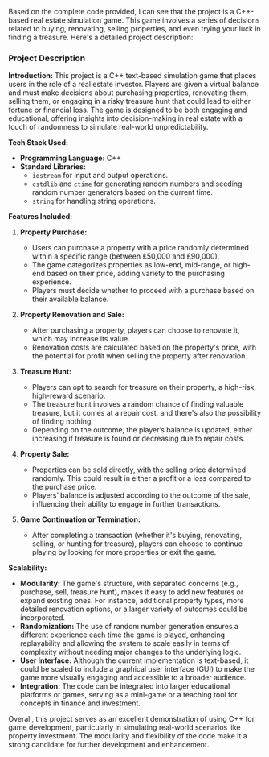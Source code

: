 Based on the complete code provided, I can see that the project is a C++-based real estate simulation game. This game involves a series of decisions related to buying, renovating, selling properties, and even trying your luck in finding a treasure. Here's a detailed project description:

### Project Description

**Introduction:**
This project is a C++ text-based simulation game that places users in the role of a real estate investor. Players are given a virtual balance and must make decisions about purchasing properties, renovating them, selling them, or engaging in a risky treasure hunt that could lead to either fortune or financial loss. The game is designed to be both engaging and educational, offering insights into decision-making in real estate with a touch of randomness to simulate real-world unpredictability.

**Tech Stack Used:**
- **Programming Language:** C++
- **Standard Libraries:**
  - `iostream` for input and output operations.
  - `cstdlib` and `ctime` for generating random numbers and seeding random number generators based on the current time.
  - `string` for handling string operations.

**Features Included:**
1. **Property Purchase:**
   - Users can purchase a property with a price randomly determined within a specific range (between £50,000 and £90,000).
   - The game categorizes properties as low-end, mid-range, or high-end based on their price, adding variety to the purchasing experience.
   - Players must decide whether to proceed with a purchase based on their available balance.

2. **Property Renovation and Sale:**
   - After purchasing a property, players can choose to renovate it, which may increase its value.
   - Renovation costs are calculated based on the property's price, with the potential for profit when selling the property after renovation.

3. **Treasure Hunt:**
   - Players can opt to search for treasure on their property, a high-risk, high-reward scenario.
   - The treasure hunt involves a random chance of finding valuable treasure, but it comes at a repair cost, and there's also the possibility of finding nothing.
   - Depending on the outcome, the player’s balance is updated, either increasing if treasure is found or decreasing due to repair costs.

4. **Property Sale:**
   - Properties can be sold directly, with the selling price determined randomly. This could result in either a profit or a loss compared to the purchase price.
   - Players’ balance is adjusted according to the outcome of the sale, influencing their ability to engage in further transactions.

5. **Game Continuation or Termination:**
   - After completing a transaction (whether it's buying, renovating, selling, or hunting for treasure), players can choose to continue playing by looking for more properties or exit the game.

**Scalability:**
- **Modularity:** The game's structure, with separated concerns (e.g., purchase, sell, treasure hunt), makes it easy to add new features or expand existing ones. For instance, additional property types, more detailed renovation options, or a larger variety of outcomes could be incorporated.
- **Randomization:** The use of random number generation ensures a different experience each time the game is played, enhancing replayability and allowing the system to scale easily in terms of complexity without needing major changes to the underlying logic.
- **User Interface:** Although the current implementation is text-based, it could be scaled to include a graphical user interface (GUI) to make the game more visually engaging and accessible to a broader audience.
- **Integration:** The code can be integrated into larger educational platforms or games, serving as a mini-game or a teaching tool for concepts in finance and investment.

Overall, this project serves as an excellent demonstration of using C++ for game development, particularly in simulating real-world scenarios like property investment. The modularity and flexibility of the code make it a strong candidate for further development and enhancement.
